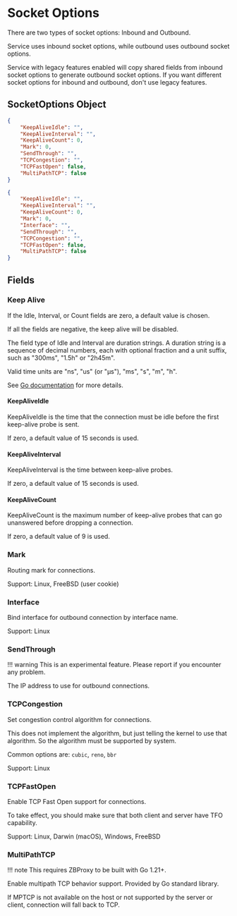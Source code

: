 # Socket Options

There are two types of socket options: Inbound and Outbound.

Service uses inbound socket options, while outbound uses outbound socket options.

Service with legacy features enabled will copy shared fields from inbound socket options to generate outbound socket options.
If you want different socket options for inbound and outbound, don't use legacy features.

## SocketOptions Object

```json title="InboundSocketOptions"
{
    "KeepAliveIdle": "",
    "KeepAliveInterval": "",
    "KeepAliveCount": 0,
    "Mark": 0,
    "SendThrough": "",
    "TCPCongestion": "",
    "TCPFastOpen": false,
    "MultiPathTCP": false
}
```

```json title="OutboundSocketOptions"
{
    "KeepAliveIdle": "",
    "KeepAliveInterval": "",
    "KeepAliveCount": 0,
    "Mark": 0,
    "Interface": "",
    "SendThrough": "",
    "TCPCongestion": "",
    "TCPFastOpen": false,
    "MultiPathTCP": false
}
```

## Fields

### Keep Alive

If the Idle, Interval, or Count fields are zero, a default value is chosen.

If all the fields are negative, the keep alive will be disabled.

The field type of Idle and Interval are duration strings.
A duration string is a sequence of decimal numbers, each with optional fraction and a unit suffix, such as "300ms", "1.5h" or "2h45m".

Valid time units are "ns", "us" (or "µs"), "ms", "s", "m", "h".

See [Go documentation](https://pkg.go.dev/net#KeepAliveConfig) for more details.

#### KeepAliveIdle

KeepAliveIdle is the time that the connection must be idle before the first keep-alive probe is sent.

If zero, a default value of 15 seconds is used.

#### KeepAliveInterval

KeepAliveInterval is the time between keep-alive probes.

If zero, a default value of 15 seconds is used.

#### KeepAliveCount

KeepAliveCount is the maximum number of keep-alive probes that can go unanswered before dropping a connection.

If zero, a default value of 9 is used.

### Mark

Routing mark for connections.

Support: Linux, FreeBSD (user cookie)

### Interface

Bind interface for outbound connection by interface name.

Support: Linux

### SendThrough

!!! warning
    This is an experimental feature. Please report if you encounter any problem.

The IP address to use for outbound connections.

### TCPCongestion

Set congestion control algorithm for connections.

This does not implement the algorithm, but just telling the kernel to use that algorithm.
So the algorithm must be supported by system.

Common options are: `cubic`, `reno`, `bbr`

Support: Linux

### TCPFastOpen

Enable TCP Fast Open support for connections.

To take effect, you should make sure that both client and server have TFO capability.

Support: Linux, Darwin (macOS), Windows, FreeBSD

### MultiPathTCP

!!! note
    This requires ZBProxy to be built with Go 1.21+.

Enable multipath TCP behavior support. Provided by Go standard library.

If MPTCP is not available on the host or not supported by the server or client, connection will fall back to TCP.
